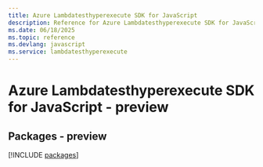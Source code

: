 ```yaml
---
title: Azure Lambdatesthyperexecute SDK for JavaScript
description: Reference for Azure Lambdatesthyperexecute SDK for JavaScript
ms.date: 06/18/2025
ms.topic: reference
ms.devlang: javascript
ms.service: lambdatesthyperexecute
---
```

# Azure Lambdatesthyperexecute SDK for JavaScript - preview
## Packages - preview
[!INCLUDE [packages](lambdatesthyperexecute-index.md)]